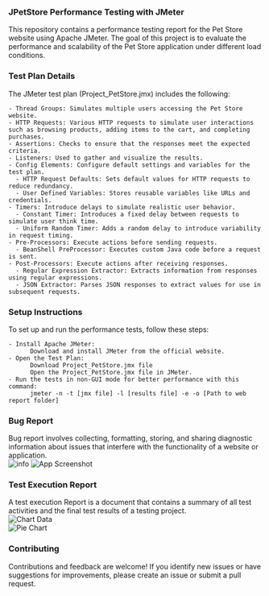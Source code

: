 ### JPetStore Performance Testing with JMeter

This repository contains a performance testing report for the Pet Store website using Apache JMeter. The goal of this project is to evaluate the performance and scalability of the Pet Store application under different load conditions.


### Test Plan Details

The JMeter test plan (Project_PetStore.jmx) includes the following:

    - Thread Groups: Simulates multiple users accessing the Pet Store website.
    - HTTP Requests: Various HTTP requests to simulate user interactions such as browsing products, adding items to the cart, and completing purchases.
    - Assertions: Checks to ensure that the responses meet the expected criteria.
    - Listeners: Used to gather and visualize the results.
    - Config Elements: Configure default settings and variables for the test plan.
      - HTTP Request Defaults: Sets default values for HTTP requests to reduce redundancy.
      - User Defined Variables: Stores reusable variables like URLs and credentials.
    - Timers: Introduce delays to simulate realistic user behavior.
      - Constant Timer: Introduces a fixed delay between requests to simulate user think time.
      - Uniform Random Timer: Adds a random delay to introduce variability in request timing.
    - Pre-Processors: Execute actions before sending requests.
      - BeanShell PreProcessor: Executes custom Java code before a request is sent.
    - Post-Processors: Execute actions after receiving responses.
      - Regular Expression Extractor: Extracts information from responses using regular expressions.
      - JSON Extractor: Parses JSON responses to extract values for use in subsequent requests.

### Setup Instructions

  To set up and run the performance tests, follow these steps:

  
    - Install Apache JMeter:
          Download and install JMeter from the official website.
    - Open the Test Plan:
          Download Project_PetStore.jmx file
          Open the Project_PetStore.jmx file in JMeter.
    - Run the tests in non-GUI mode for better performance with this command:
          jmeter -n -t [jmx file] -l [results file] -e -o [Path to web report folder]

          
### Bug Report
Bug report involves collecting, formatting, storing, and sharing diagnostic information about issues that interfere with the functionality of a website or application.  
![info](https://github.com/Sparsha-Singha/Manual_Testing-Shohoz/blob/main/Image%20Gallery/Info.PNG) 
![App Screenshot](https://github.com/Sparsha-Singha/Manual_Testing-Shohoz/blob/main/Image%20Gallery/Main.PNG)  

### Test Execution Report
A test execution Report is a document that contains a summary of all test activities and the final test results of a testing project.  
![Chart Data](https://github.com/Sparsha-Singha/Manual_Testing-Shohoz/blob/main/Image%20Gallery/chart_data.PNG)  
![Pie Chart](https://github.com/Sparsha-Singha/Manual_Testing-Shohoz/blob/main/Image%20Gallery/Capture.PNG)  

### Contributing
Contributions and feedback are welcome! If you identify new issues or have suggestions for improvements, please create an issue or submit a pull request.
